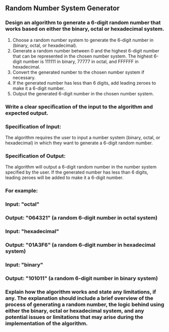 ## Random Number System Generator

### Design an algorithm to generate a 6-digit random number that works based on either the binary, octal or hexadecimal system.

1. Choose a random number system to generate the 6-digit number in (binary, octal, or hexadecimal).
2. Generate a random number between 0 and the highest 6-digit number that can be represented in the chosen number
   system. The highest 6-digit number is 111111 in binary, 77777 in octal, and FFFFFF in hexadecimal.
3. Convert the generated number to the chosen number system if necessary.
4. If the generated number has less than 6 digits, add leading zeroes to make it a 6-digit number.
5. Output the generated 6-digit number in the chosen number system.

### Write a clear specification of the input to the algorithm and expected output.

### Specification of Input:

The algorithm requires the user to input a number system (binary, octal, or hexadecimal) in which they want to generate
a 6-digit random number.

### Specification of Output:

The algorithm will output a 6-digit random number in the number system specified by the user. If the generated number
has less than 6 digits, leading zeroes will be added to make it a 6-digit number.

### For example:

### Input: "octal"

### Output: "064321" (a random 6-digit number in octal system)

### Input: "hexadecimal"

### Output: "01A3F6" (a random 6-digit number in hexadecimal system)

### Input: "binary"

### Output: "101011" (a random 6-digit number in binary system)

### Explain how the algorithm works and state any limitations, if any. The explanation should include a brief overview of the process of generating a random number, the logic behind using either the binary, octal or hexadecimal system, and any potential issues or limitations that may arise during the implementation of the algorithm.





